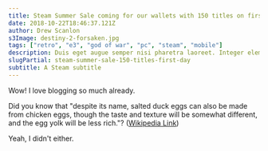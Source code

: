 ```yaml
---
title: Steam Summer Sale coming for our wallets with 150 titles on first day
date: 2018-10-22T18:46:37.121Z
author: Drew Scanlon
s3Image: destiny-2-forsaken.jpg
tags: ["retro", "e3", "god of war", "pc", "steam", "mobile"]
description: Duis eget augue semper nisi pharetra laoreet. Integer elementum suscipit nulla vitae eleifend. Duis a lectus et justo varius consectetur sed in lorem.
slugPartial: steam-summer-sale-150-titles-first-day
subtitle: A Steam subtitle
---
```


Wow! I love blogging so much already.

Did you know that "despite its name, salted duck eggs can also be made from
chicken eggs, though the taste and texture will be somewhat different, and the
egg yolk will be less rich."?
([Wikipedia Link](http://en.wikipedia.org/wiki/Salted_duck_egg))

Yeah, I didn't either.
